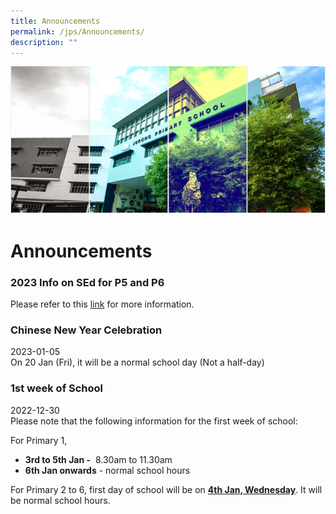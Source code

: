 ```yaml
---
title: Announcements
permalink: /jps/Announcements/
description: ""
---
```

![](/images/Banner.png)

Announcements
=============

### 2023 Info on SEd for P5 and P6

Please refer to this [link](/cce/Programmes/MOE-Sexuality-Education-In-Schools/) for more information.


### Chinese New Year Celebration

2023-01-05 <br>
On 20 Jan (Fri), it will be a normal school day (Not a half-day)

### 1st week of School

2022-12-30 <br>
Please note that the following information for the first week of school: 

For Primary 1, 

*   <b>3rd to 5th Jan -</b>  8.30am to 11.30am
*   <b>6th Jan onwards</b> \- normal school hours

For Primary 2 to 6, first day of school will be on <u><b>4th Jan, Wednesday</b></u>. It will be normal school hours.
